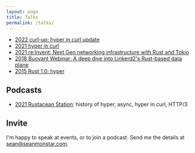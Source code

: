 ```yaml
---
layout: page
title: Talks
permalink: /talks/
---
```

- [2022 curl-up: hyper in curl update](/blog/curl-up-2022-hyper-in-curl/)
- [2021 hyper in curl](https://www.youtube.com/watch?v=okGUxW_i9yk)
- [2021 re:Invent: Next Gen networking infrastructure with Rust and Tokio](https://youtu.be/MZyleK8elPk)
- [2018 Buoyant Webinar: A deep dive into Linkerd2's Rust-based data plane](https://www.youtube.com/watch?v=ig-I1641Gdk&t=1689s)
- [2015 Rust 1.0: hyper](https://www.youtube.com/watch?v=BvIx90ic6YA&t=950s)

## Podcasts

- [2021 Rustacean Station](https://rustacean-station.org/episode/045-sean-arthur/): history of hyper, async, hyper in curl, HTTP/3

## Invite

I'm happy to speak at events, or to join a podcast. Send me the details
at [sean@seanmonstar.com](mailto:sean@seanmonstar.com).
